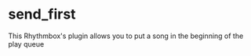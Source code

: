 send_first
==========

This Rhythmbox's plugin allows you to put a song in the beginning of the play queue